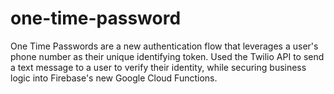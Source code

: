 # one-time-password
One Time Passwords are a new authentication flow that leverages a user's phone number as their unique identifying token.  Used the Twilio API to send a text message to a user to verify their identity, while securing business logic into Firebase's new Google Cloud Functions.
